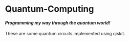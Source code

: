 # Quantum-Computing
#### *Programming my way through the quantum world!*

These are some quantum circuits implemented using qiskit.
